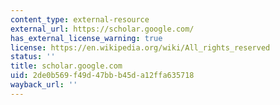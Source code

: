 ```yaml
---
content_type: external-resource
external_url: https://scholar.google.com/
has_external_license_warning: true
license: https://en.wikipedia.org/wiki/All_rights_reserved
status: ''
title: scholar.google.com
uid: 2de0b569-f49d-47bb-b45d-a12ffa635718
wayback_url: ''
---
```

